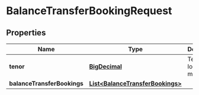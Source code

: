 # BalanceTransferBookingRequest

## Properties
Name | Type | Description | Notes
------------ | ------------- | ------------- | -------------
**tenor** | [**BigDecimal**](BigDecimal.md) | Tenure of loan in months. | 
**balanceTransferBookings** | [**List&lt;BalanceTransferBookings&gt;**](BalanceTransferBookings.md) |  | 
